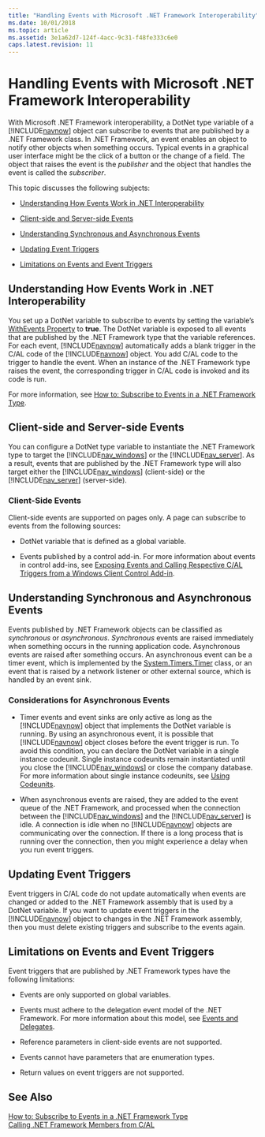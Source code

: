 ```yaml
---
title: "Handling Events with Microsoft .NET Framework Interoperability"
ms.date: 10/01/2018
ms.topic: article
ms.assetid: 3e1a62d7-124f-4acc-9c31-f48fe333c6e0
caps.latest.revision: 11
---
```

# Handling Events with Microsoft .NET Framework Interoperability
With Microsoft .NET Framework interoperability, a DotNet type variable of a [!INCLUDE[navnow](includes/navnow_md.md)] object can subscribe to events that are published by a .NET Framework class. In .NET Framework, an event enables an object to notify other objects when something occurs. Typical events in a graphical user interface might be the click of a button or the change of a field. The object that raises the event is the *publisher* and the object that handles the event is called the *subscriber*.  

 This topic discusses the following subjects:  

-   [Understanding How Events Work in .NET Interoperability](#HowWork)  

-   [Client-side and Server-side Events](#ClientSide)  

-   [Understanding Synchronous and Asynchronous Events](#Asynch)  

-   [Updating Event Triggers](#Updating)  

-   [Limitations on Events and Event Triggers](#Limitations)  

##  <a name="HowWork"></a> Understanding How Events Work in .NET Interoperability  
 You set up a DotNet variable to subscribe to events by setting the variable’s [WithEvents Property](WithEvents-Property.md) to **true**. The DotNet variable is exposed to all events that are published by the .NET Framework type that the variable references. For each event, [!INCLUDE[navnow](includes/navnow_md.md)] automatically adds a blank trigger in the C/AL code of the [!INCLUDE[navnow](includes/navnow_md.md)] object. You add C/AL code to the trigger to handle the event. When an instance of the .NET Framework type raises the event, the corresponding trigger in C/AL code is invoked and its code is run.  

 For more information, see [How to: Subscribe to Events in a .NET Framework Type](How-to--Subscribe-to-Events-in-a-.NET-Framework-Type.md).  

##  <a name="ClientSide"></a> Client-side and Server-side Events  
 You can configure a DotNet type variable to instantiate the .NET Framework type to target the [!INCLUDE[nav_windows](includes/nav_windows_md.md)] or the [!INCLUDE[nav_server](includes/nav_server_md.md)]. As a result, events that are published by the .NET Framework type will also target either the [!INCLUDE[nav_windows](includes/nav_windows_md.md)] \(client-side\) or the [!INCLUDE[nav_server](includes/nav_server_md.md)] \(server-side\).  

### Client-Side Events  
 Client-side events are supported on pages only. A page can subscribe to events from the following sources:  

-   DotNet variable that is defined as a global variable.  

-   Events published by a control add-in. For more information about events in control add-ins, see [Exposing Events and Calling Respective C/AL Triggers from a Windows Client Control Add-in](Exposing-Events-and-Calling-Respective-C-AL-Triggers-from-a-Windows-Client-Control-Add-in.md).  

##  <a name="Asynch"></a> Understanding Synchronous and Asynchronous Events  
 Events published by .NET Framework objects can be classified as *synchronous* or *asynchronous*. *Synchronous* events are raised immediately when something occurs in the running application code. Asynchronous events are raised after something occurs. An asynchronous event can be a timer event, which is implemented by the [System.Timers.Timer](https://go.microsoft.com/fwlink/?LinkID=262175) class, or an event that is raised by a network listener or other external source, which is handled by an event sink.  

### Considerations for Asynchronous Events  

-   Timer events and event sinks are only active as long as the [!INCLUDE[navnow](includes/navnow_md.md)] object that implements the DotNet variable is running. By using an asynchronous event, it is possible that [!INCLUDE[navnow](includes/navnow_md.md)] object closes before the event trigger is run. To avoid this condition, you can declare the DotNet variable in a single instance codeunit. Single instance codeunits remain instantiated until you close the [!INCLUDE[nav_windows](includes/nav_windows_md.md)] or close the company database. For more information about single instance codeunits, see [Using Codeunits](Using-Codeunits.md).  

-   When asynchronous events are raised, they are added to the event queue of the .NET Framework, and processed when the connection between the [!INCLUDE[nav_windows](includes/nav_windows_md.md)] and the [!INCLUDE[nav_server](includes/nav_server_md.md)] is idle. A connection is idle when no [!INCLUDE[navnow](includes/navnow_md.md)] objects are communicating over the connection. If there is a long process that is running over the connection, then you might experience a delay when you run event triggers.  

##  <a name="Updating"></a> Updating Event Triggers  
 Event triggers in C/AL code do not update automatically when events are changed or added to the .NET Framework assembly that is used by a DotNet variable. If you want to update event triggers in the [!INCLUDE[navnow](includes/navnow_md.md)] object to changes in the .NET Framework assembly, then you must delete existing triggers and subscribe to the events again.  

##  <a name="Limitations"></a> Limitations on Events and Event Triggers  
 Event triggers that are published by .NET Framework types have the following limitations:  

-   Events are only supported on global variables.  

-   Events must adhere to the delegation event model of the .NET Framework. For more information about this model, see [Events and Delegates](https://go.microsoft.com/fwlink/?LinkID=262176).  

-   Reference parameters in client-side events are not supported.  

-   Events cannot have parameters that are enumeration types.  

-   Return values on event triggers are not supported.  

## See Also  
 [How to: Subscribe to Events in a .NET Framework Type](How-to--Subscribe-to-Events-in-a-.NET-Framework-Type.md)   
 [Calling .NET Framework Members from C/AL](Calling-.NET-Framework-Members-from-C-AL.md)
